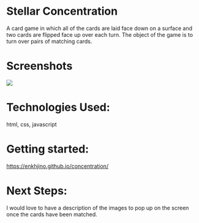 # Stellar Concentration
A card game in which all of the cards are laid face down on a surface and two cards are flipped face up over each turn. The object of the game is to turn over pairs of matching cards.

# Screenshots
<img src="url">

# Technologies Used:
html, css, javascript

# Getting started:
https://enkhjino.github.io/concentration/

# Next Steps:
I would love to have a description of the images to pop up on the screen once the cards have been matched.